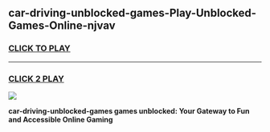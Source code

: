 
## car-driving-unblocked-games-Play-Unblocked-Games-Online-njvav
<h3>
<a href="https://premium76.site?title=car-driving-unblocked-games&ref=25A">CLICK TO PLAY</a></h3>
<hr>

<h3>
<a href="https://premium76.site?title=car-driving-unblocked-games&ref=25A">CLICK 2 PLAY</a>
  
</h3>

<a href="https://premium76.site?title=car-driving-unblocked-games&ref=25A"><img src="https://clearcache.store/games.png"></a>


**car-driving-unblocked-games games unblocked: Your Gateway to Fun and Accessible Online Gaming**
